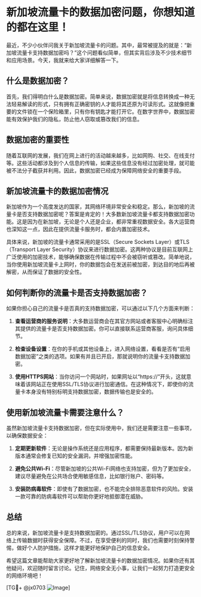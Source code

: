 # 新加坡流量卡的数据加密问题，你想知道的都在这里！

最近，不少小伙伴问我关于新加坡流量卡的问题。其中，最常被提及的就是：“新加坡流量卡支持数据加密吗？”这个问题看似简单，但其实背后涉及不少技术细节和应用场景。今天，我就来给大家详细解答一下。

## 什么是数据加密？

首先，我们得明白什么是数据加密。简单来说，数据加密就是将信息转换成一种无法轻易解读的形式，只有拥有正确密钥的人才能将其还原为可读形式。这就像把重要的文件锁在一个保险箱里，只有你有钥匙才能打开它。在数字世界中，数据加密能有效保护我们的隐私，防止他人窃取或篡改我们的信息。

## 数据加密的重要性

随着互联网的发展，我们在网上进行的活动越来越多，比如网购、社交、在线支付等。这些活动都涉及到个人信息的传输，如果这些信息没有经过加密处理，就可能被不法分子截获并利用。因此，数据加密已经成为保障网络安全的重要手段。

## 新加坡流量卡的数据加密情况

新加坡作为一个高度发达的国家，其网络环境非常安全和稳定。那么，新加坡的流量卡是否支持数据加密呢？答案是肯定的！大多数新加坡流量卡都支持数据加密功能。这是因为在新加坡，无论是个人还是企业，都非常重视数据安全。各大运营商也深知这一点，因此在提供流量卡服务时，都会内置加密技术。

具体来说，新加坡的流量卡通常采用的是SSL（Secure Sockets Layer）或TLS（Transport Layer Security）协议来进行数据加密。这两种协议是目前互联网上广泛使用的加密技术，能够确保数据在传输过程中不会被窃听或篡改。简单地说，当你使用新加坡流量卡上网时，你的数据包会在发送前被加密，到达目的地后再被解密，从而保证了数据的安全性。

## 如何判断你的流量卡是否支持数据加密？

如果你担心自己的流量卡是否真的支持数据加密，可以通过以下几个方面来判断：

1. **查看运营商的服务说明**：大多数运营商会在其官方网站或者客服中心明确标注其提供的流量卡是否支持数据加密。你可以直接联系运营商客服，询问具体细节。

2. **检查设备设置**：在你的手机或其他设备上，进入网络设置，看看是否有“启用数据加密”之类的选项。如果有并且已开启，那就说明你的流量卡支持数据加密。

3. **使用HTTPS网站**：当你访问一个网站时，如果网址以“https://”开头，这就意味着该网站正在使用SSL/TLS协议进行加密通信。在这种情况下，即使你的流量卡本身没有特别标明支持数据加密，数据传输也是安全的。

## 使用新加坡流量卡需要注意什么？

虽然新加坡流量卡支持数据加密，但在实际使用中，我们还是需要注意一些事项，以确保数据安全：

1. **定期更新软件**：无论是操作系统还是应用程序，都需要保持最新版本。因为新版本通常会修复已知的安全漏洞，并增强加密性能。

2. **避免公共Wi-Fi**：尽管新加坡的公共Wi-Fi网络也支持加密，但为了更加安全，建议尽量避免在公共场合使用敏感信息，比如银行账户、密码等。

3. **安装防病毒软件**：即使有了数据加密，也不能完全排除恶意软件的风险。安装一款可靠的防病毒软件可以帮助你更好地抵御潜在威胁。

## 总结

总的来说，新加坡流量卡是支持数据加密的。通过SSL/TLS协议，用户可以在网络上传输数据时获得安全保障。不过，在享受便利的同时，我们也需要时刻保持警惕，做好个人防护措施，这样才能更好地保护自己的信息安全。

希望这篇文章能帮助大家更好地了解新加坡流量卡的数据加密情况。如果你还有其他疑问，欢迎随时留言讨论。记住，网络安全无小事，让我们一起努力打造更安全的网络环境吧！

[TG💪+ @jx0703 ![Image](https://github.com/user-attachments/assets/dbca1d08-cadb-493c-b0ec-ad6f7a83f270)]